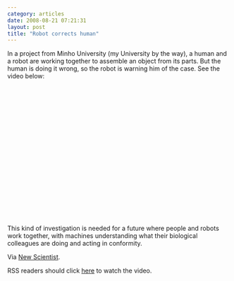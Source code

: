 ```yaml
---
category: articles
date: 2008-08-21 07:21:31
layout: post
title: "Robot corrects human"
---
```


<p>In a project from Minho University (my University by the way), a human and a robot are working together to assemble an object from its parts. But the human is doing it wrong, so the robot is warning him of the case. See the video below:</p><iframe title="Robot corrects human" width="480" height="300" data-src="//www.youtube.com/embed/i0Gbgg-Vq34" frameborder="0" allowfullscreen></iframe><p>This kind of investigation is needed for a future where people and robots work together, with machines understanding what their biological colleagues are doing and acting in conformity.</p><p>Via <a href="http://www.newscientist.com/blog/technology/2008/08/robot-tells-human-off-for-doing-it.html">New Scientist</a>.</p><p>RSS readers should click <a href="//joaobordalo.com/articles/2008/08/21/robot-corrects-human">here</a> to watch the video.</p>
